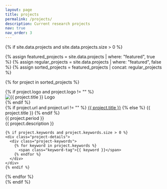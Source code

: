 ```yaml
---
layout: page
title: projects
permalink: /projects/
description: Current research projects
nav: true
nav_order: 3
---
```


{% if site.data.projects and site.data.projects.size > 0 %}
<div class="projects-container">

<div class="project-cards">
{% assign featured_projects = site.data.projects | where: "featured", true %}
{% assign regular_projects = site.data.projects | where: "featured", false %}
{% assign sorted_projects = featured_projects | concat: regular_projects %}

{% for project in sorted_projects %}
  <div class="project-card {% if project.featured %}featured-project{% endif %}">
    {% if project.logo and project.logo != "" %}
    <div class="project-logo-container">
      <img class="project-logo" src="{{ '/assets/img/projects/' | append: project.logo | relative_url }}" alt="{{ project.title }} Logo">
    </div>
    {% endif %}
    <div class="project-title">
      {% if project.url and project.url != "" %}
        <a href="{{ project.url }}" target="_blank">{{ project.title }}</a>
      {% else %}
        {{ project.title }}
      {% endif %}
    </div>
    <div class="project-meta">{{ project.period }}</div>
    <div class="project-desc">{{ project.description }}</div>
    
    {% if project.keywords and project.keywords.size > 0 %}
    <div class="project-details">
      <div class="project-keywords">
        {% for keyword in project.keywords %}
          <span class="keyword-tag">{{ keyword }}</span>
        {% endfor %}
      </div>
    </div>
    {% endif %}
  </div>
{% endfor %}
</div>
</div>
{% endif %}